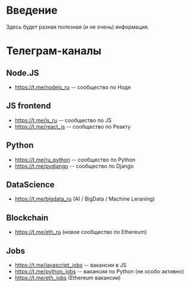 # Введение
Здесь будет разная полезная (и не очень) информация.
# Телеграм-каналы
## **Node.JS**
 - https://t.me/nodejs_ru -- сообщество по Ноде

## **JS frontend**
 - https://t.me/js_ru -- сообщество по JS
 - https://t.me/react_js -- сообщество по Реакту

## **Python**
 - https://t.me/ru_python -- сообщество по Python
 - https://t.me/pydjango -- сообщество по Django

## **DataScience**
 - https://t.me/bigdata_ru (AI / BigData / Machine Leraning)

## **Blockchain**
 - https://t.me/eth_ru (новое сообщество по Ethereum)

## **Jobs**
 - https://t.me/javascript_jobs -- вакансии в JS
 - https://t.me/python_jobs -- вакансии по Python (не особо активно)
 - https://t.me/eth_jobs (Ethereum вакансии)

